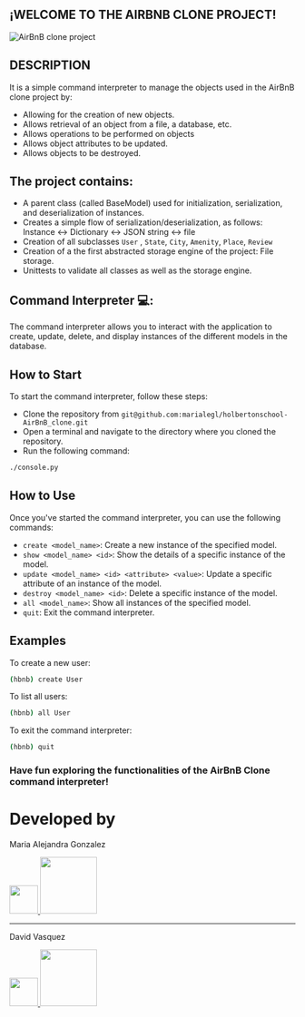 ## ¡WELCOME TO THE AIRBNB CLONE PROJECT!

<img src="https://i.pinimg.com/originals/87/10/23/871023fca810e57347eab0ae811ccfdf.png" title="AirBnB clone project" />


## DESCRIPTION
It is a simple command interpreter to manage the objects used in the AirBnB clone project by:
 - Allowing for the creation of new objects.
 - Allows retrieval of an object from a file, a database, etc.
 - Allows operations to be performed on objects
 - Allows object attributes to be updated.
 - Allows objects to be destroyed.


## The project contains:
 - A parent class (called BaseModel) used for initialization, serialization, and deserialization of instances.
 - Creates a simple flow of serialization/deserialization, as follows: Instance <-> Dictionary <-> JSON string <-> file
 - Creation of all subclasses ```User``` , ```State```, ```City```, ```Amenity```, ```Place```, ```Review```
 - Creation of a the first abstracted storage engine of the project: File storage.
 - Unittests to validate all classes as well as the storage engine.


## Command Interpreter 💻:
The command interpreter allows you to interact with the application to create, update, delete, and display instances of the different models in the database.

## How to Start
To start the command interpreter, follow these steps:
 - Clone the repository from ```git@github.com:marialegl/holbertonschool-AirBnB_clone.git```
 - Open a terminal and navigate to the directory where you cloned the repository.</li>
 - Run the following command:
```bash
./console.py
```

## How to Use
Once you've started the command interpreter, you can use the following commands:

 - ```create <model_name>```: Create a new instance of the specified model.
 - ```show <model_name> <id>```: Show the details of a specific instance of the model.
 - ```update <model_name> <id> <attribute> <value>```: Update a specific attribute of an instance of the model.
 - ```destroy <model_name> <id>```: Delete a specific instance of the model.
 - ```all <model_name>```: Show all instances of the specified model.
 - ```quit```: Exit the command interpreter.

## Examples

To create a new user:
```bash
(hbnb) create User
```

To list all users:
```bash
(hbnb) all User
```

To exit the command interpreter:
```bash
(hbnb) quit
```

### Have fun exploring the functionalities of the AirBnB Clone command interpreter!

# Developed by

<p>Maria Alejandra Gonzalez</p>
<a href="https://www.linkedin.com/in/maria-alejandra-gonzalez-londo%C3%B1o-a5084a208/?utm_source=share&utm_campaign=share_via&utm_content=profile&utm_medium=android_app">
  <img src="https://static-00.iconduck.com/assets.00/linkedin-icon-2048x2048-ya5g47j2.png" width="50">
</a>

<a href="https://github.com/marialegl">
 <img src="https://1000logos.net/wp-content/uploads/2021/05/GitHub-logo.png" width="100">
</a>

------------

<p>David Vasquez</p>
<a href="https://www.linkedin.com/in/foultrip//">
  <img src="https://static-00.iconduck.com/assets.00/linkedin-icon-2048x2048-ya5g47j2.png" width="50">
</a>

<a href="https://github.com/FoulTrip">
 <img src="https://1000logos.net/wp-content/uploads/2021/05/GitHub-logo.png" width="100">
</a>
